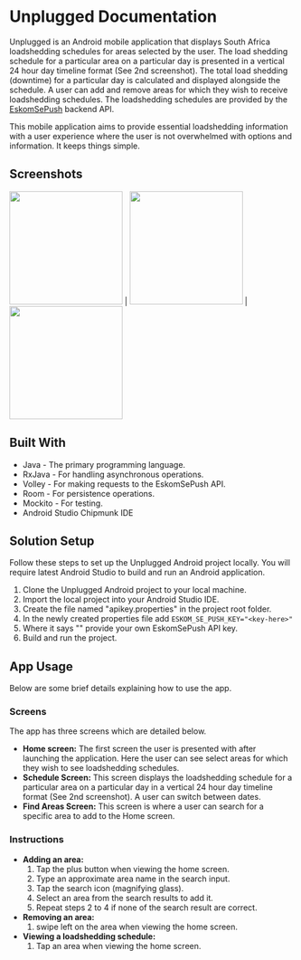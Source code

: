 # Unplugged Documentation
Unplugged is an Android mobile application that displays South Africa loadshedding schedules for areas selected by the user. The load shedding schedule for a particular area on a particular day is presented in a vertical 24 hour day timeline format (See 2nd screenshot). The total load shedding (downtime) for a particular day is calculated and displayed alongside the schedule. A user can add and remove areas for which they wish to receive loadshedding schedules. The loadshedding schedules are provided by the [EskomSePush](https://sepush.co.za) backend API.

This mobile application aims to provide essential loadshedding information with a user experience where the user is not overwhelmed with options and information. It keeps things simple.

## Screenshots
<img src="https://github.com/Dale-Gathercole-P45/Unplugged/blob/1f3d43634ab4daa19dfb592cf012b8ed03da6753/screenshots/Dashboard_Screen.png" width="200"/> |
<img src="https://github.com/Dale-Gathercole-P45/Unplugged/blob/1f3d43634ab4daa19dfb592cf012b8ed03da6753/screenshots/Schedule_Screen.png" width="200"/> |
<img src="https://github.com/Dale-Gathercole-P45/Unplugged/blob/1f3d43634ab4daa19dfb592cf012b8ed03da6753/screenshots/FindAreas_Screen.png" width="200"/>

## Built With
- Java - The primary programming language.
- RxJava - For handling asynchronous operations.
- Volley - For making requests to the EskomSePush API.
- Room - For persistence operations.
- Mockito - For testing.
- Android Studio Chipmunk IDE

## Solution Setup
Follow these steps to set up the Unplugged Android project locally.
You will require latest Android Studio to build and run an Android application.

1. Clone the Unplugged Android project to your local machine.
2. Import the local project into your Android Studio IDE.
3. Create the file named "apikey.properties" in the project root folder.
4. In the newly created properties file add ```ESKOM_SE_PUSH_KEY="<key-here>"```
5. Where it says "<key-here>" provide your own EskomSePush API key.
6. Build and run the project.

## App Usage
Below are some brief details explaining how to use the app.

### Screens
The app has three screens which are detailed below.

- **Home screen:** The first screen the user is presented with after launching the application. Here the user can see select areas for which they wish to see loadshedding schedules.
- **Schedule Screen:** This screen displays the loadshedding schedule for a particular area on a particular day in a vertical 24 hour day timeline format (See 2nd screenshot). A user can switch between dates.
- **Find Areas Screen:** This screen is where a user can search for a specific area to add to the Home screen.

### Instructions
- **Adding an area:** 
  1. Tap the plus button when viewing the home screen.
  2. Type an approximate area name in the search input.
  3. Tap the search icon (magnifying glass).
  4. Select an area from the search results to add it.
  5. Repeat steps 2 to 4 if none of the search result are correct.
- **Removing an area:**
  1. swipe left on the area when viewing the home screen.
- **Viewing a loadshedding schedule:** 
  1. Tap an area when viewing the home screen.